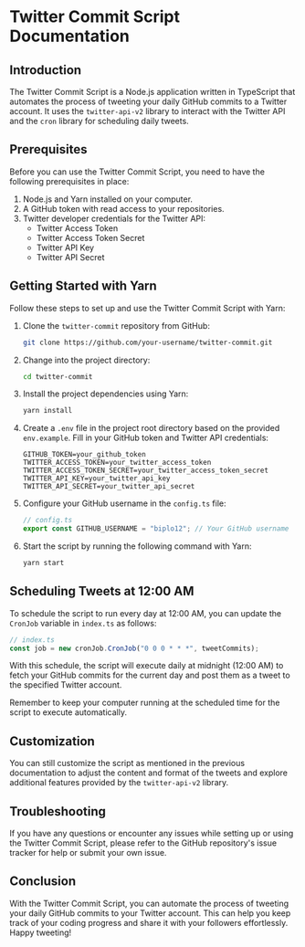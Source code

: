 # Twitter Commit Script Documentation

## Introduction

The Twitter Commit Script is a Node.js application written in TypeScript that automates the process of tweeting your daily GitHub commits to a Twitter account. It uses the `twitter-api-v2` library to interact with the Twitter API and the `cron` library for scheduling daily tweets.

## Prerequisites

Before you can use the Twitter Commit Script, you need to have the following prerequisites in place:

1. Node.js and Yarn installed on your computer.
2. A GitHub token with read access to your repositories.
3. Twitter developer credentials for the Twitter API:
   - Twitter Access Token
   - Twitter Access Token Secret
   - Twitter API Key
   - Twitter API Secret

## Getting Started with Yarn

Follow these steps to set up and use the Twitter Commit Script with Yarn:

1. Clone the `twitter-commit` repository from GitHub:

   ```bash
   git clone https://github.com/your-username/twitter-commit.git
   ```

2. Change into the project directory:

   ```bash
   cd twitter-commit
   ```

3. Install the project dependencies using Yarn:

   ```bash
   yarn install
   ```

4. Create a `.env` file in the project root directory based on the provided `env.example`. Fill in your GitHub token and Twitter API credentials:

   ```env
   GITHUB_TOKEN=your_github_token
   TWITTER_ACCESS_TOKEN=your_twitter_access_token
   TWITTER_ACCESS_TOKEN_SECRET=your_twitter_access_token_secret
   TWITTER_API_KEY=your_twitter_api_key
   TWITTER_API_SECRET=your_twitter_api_secret
   ```

5. Configure your GitHub username in the `config.ts` file:

   ```typescript
   // config.ts
   export const GITHUB_USERNAME = "biplo12"; // Your GitHub username
   ```

6. Start the script by running the following command with Yarn:

   ```bash
   yarn start
   ```

## Scheduling Tweets at 12:00 AM

To schedule the script to run every day at 12:00 AM, you can update the `CronJob` variable in `index.ts` as follows:

```typescript
// index.ts
const job = new cronJob.CronJob("0 0 0 * * *", tweetCommits);
```

With this schedule, the script will execute daily at midnight (12:00 AM) to fetch your GitHub commits for the current day and post them as a tweet to the specified Twitter account.

Remember to keep your computer running at the scheduled time for the script to execute automatically.

## Customization

You can still customize the script as mentioned in the previous documentation to adjust the content and format of the tweets and explore additional features provided by the `twitter-api-v2` library.

## Troubleshooting

If you have any questions or encounter any issues while setting up or using the Twitter Commit Script, please refer to the GitHub repository's issue tracker for help or submit your own issue.

## Conclusion

With the Twitter Commit Script, you can automate the process of tweeting your daily GitHub commits to your Twitter account. This can help you keep track of your coding progress and share it with your followers effortlessly. Happy tweeting!
